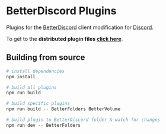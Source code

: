 # BetterDiscord Plugins

Plugins for the [BetterDiscord](https://betterdiscord.app) client modification for [Discord](https://discord.com).

To get to the **distributed plugin files [click here](dist/bd/)**.

## Building from source
```sh
# install dependencies
npm install

# build all plugins
npm run build

# build specific plugins
npm run build -- BetterFolders BetterVolume

# build plugin to BetterDiscord folder & watch for changes
npm run dev -- BetterFolders
```
